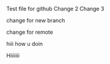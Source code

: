 Test file for github
Change 2
Change 3

change for new branch

change for remote

hiii
how u doin

Hiiiiiii
